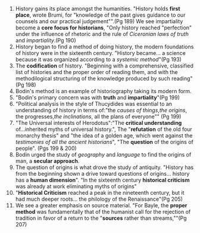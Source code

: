 1. History gains its place amongst the humanities. "History holds **first place**, wrote Brumi, for "knowledge of the past gives guidance to our counsels and our practical judgement"".(Pg 189) We see impartiality become a **core focus for historians**, "Only history reached "perfection" under the influence of rhetoric and the rule of *Ciceronian laws of truth* and *impartiality*.(Pg 190)
2. History began to find a method of doing history, the modern foundations of history were in the sixteenth century. "History became... a science because it was organized according to a *systemic method*"(Pg 193)
3. The **codification** of history. "Beginning with a comprehensive, classified list of histories and the proper order of reading them, and with the methodilogical structuring of the knowledge produced by such reading"(Pg 198) 
4. Bodin's method is an example of historiography taking its modern form. 
  1. "Bodin's primary concern was with **truth** and **impartiality**"(Pg 199)
  2. "Political analysis in the style of Thucydides was essential to an understanding of history in terms of:"the *causes of things*,*the origins*, the progresses,*the inclinations*, all the plans of everyone"" (Pg 199)
  3. "The Universal interests of Herodotus":"The **critical understanding** of...inherited myths of universal history.", The "**refutation** of the old four monarchy thesis" and "the idea of a golden age, which went against the *testimonies of all the ancient historians*", "The **question** of the origins of people". (Pgs 199 & 200) 
  4. Bodin urged the study of *geography* and *language* to find the origins of man, a **secular approach**.
5. The question of origins is what drove the study of antiquity. "History has from the beginning shown a drive toward questions of origins... history has a **human dimension**". "In the sixteenth century **historical criticism** was already at work eliminating myths of origins" 
6. "**Historical Criticism** reached a peak in the nineteenth century, but it had much deeper roots... the philology of the Renaissance"(Pg 205) 
7. We see a greater emphasis on source material. "For Bayle, the **proper method** was fundamentally that of the humanist call for the rejection of tradition in favor of a return to the "**sources** rather than streams,""(Pg 207) 

